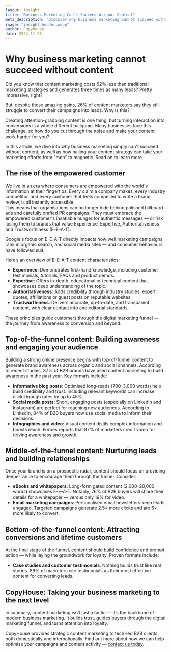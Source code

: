 ```yaml
---
layout: insight
title: "Business Marketing Can’t Succeed Without Content"
meta_description: "Discover why business marketing cannot succeed without content that guides customers through the digital marketing funnel to long-term customer loyalty."
image: "insight-header.webp"
author: CopyHouse
date: 2024-11-25
---
```


# Why business marketing cannot succeed without content

Did you know that content marketing costs 62% less than traditional marketing strategies and generates three times as many leads? Pretty impressive, right?

But, despite these amazing gains, 26% of content marketers say they still struggle to convert their campaigns into leads. Why is this?

Creating attention-grabbing content is one thing, but turning interaction into conversions is a whole different ballgame. Many businesses face this challenge, so how do you cut through the noise and make your content work harder for you?

In this article, we dive into why business marketing simply can't succeed without content, as well as how nailing your content strategy can take your marketing efforts from "meh" to magnetic. Read on to learn more.

## The rise of the empowered customer

We live in an era where consumers are empowered with the world's information at their fingertips. Every claim a company makes, every industry competitor, and every customer that feels compelled to write a brand review, is all instantly accessible.  
This means that organisations can no longer hide behind polished billboard ads and carefully crafted PR campaigns. They must embrace the empowered customer's insatiable hunger for authentic messages — or risk losing them to brands that value Experience, Expertise, Authoritativeness and Trustworthiness (E-E-A-T).

Google's focus on E-E-A-T directly impacts how well marketing campaigns rank in organic search, and social media sites — and consumer behaviours have followed suit.

Here’s an overview of E-E-A-T content characteristics:

- **Experience**: Demonstrates first-hand knowledge, including customer testimonials, tutorials, FAQs and product demos.
- **Expertise**: Offers in-depth, educational or technical content that showcases deep understanding of the topic.
- **Authoritativeness**: Adds credibility through industry studies, expert quotes, affiliations or guest posts on reputable websites.
- **Trustworthiness**: Delivers accurate, up-to-date, and transparent content, with clear contact info and editorial standards.

These principles guide customers through the digital marketing funnel — the journey from awareness to conversion and beyond.

## Top-of-the-funnel content: Building awareness and engaging your audience

Building a strong online presence begins with top-of-funnel content to generate brand awareness across organic and social channels. According to recent studies, 87% of B2B brands have used content marketing to build awareness in the past year. Key formats include:

- **Informative blog posts**: Optimised long-reads (700–3,000 words) help build credibility and trust. Including relevant keywords can increase click-through rates by up to 45%.
- **Social media posts**: Short, engaging posts (especially on LinkedIn and Instagram) are perfect for reaching new audiences. According to LinkedIn, 84% of B2B buyers now use social media to inform their decisions.
- **Infographics and video**: Visual content distils complex information and boosts reach. Forbes reports that 87% of marketers credit video for driving awareness and growth.

## Middle-of-the-funnel content: Nurturing leads and building relationships

Once your brand is on a prospect’s radar, content should focus on providing deeper value to encourage them through the funnel. Consider:

- **eBooks and whitepapers**: Long-form gated content (2,000–20,000 words) showcases E-E-A-T. Notably, 76% of B2B buyers will share their details for a whitepaper — versus only 19% for video.
- **Email marketing campaigns**: Personalised email newsletters keep leads engaged. Targeted campaigns generate 2.5× more clicks and are 6× more likely to convert.

## Bottom-of-the-funnel content: Attracting conversions and lifetime customers

At the final stage of the funnel, content should build confidence and prompt action — while laying the groundwork for loyalty. Proven formats include:

- **Case studies and customer testimonials**: Nothing builds trust like real stories. 89% of marketers cite testimonials as their most effective content for converting leads.

## CopyHouse: Taking your business marketing to the next level

In summary, content marketing isn’t just a tactic — it’s the backbone of modern business marketing. It builds trust, guides buyers through the digital marketing funnel, and turns attention into loyalty.

CopyHouse provides strategic content marketing to tech-led B2B clients, both domestically and internationally. Find out more about how we can help optimise your campaigns and content activity — [contact us today](mailto:richard@copyhouse.io).
